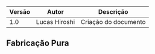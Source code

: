|Versão|Autor|Descrição|
|------|-----|---------|
|1.0|Lucas Hiroshi|Criação do documento|

## Fabricação Pura

```java

```